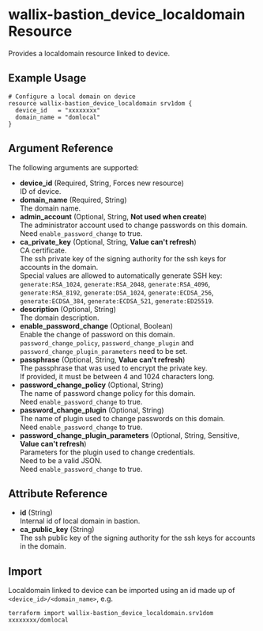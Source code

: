 # wallix-bastion_device_localdomain Resource

Provides a localdomain resource linked to device.

## Example Usage

```hcl
# Configure a local domain on device
resource wallix-bastion_device_localdomain srv1dom {
  device_id   = "xxxxxxxx"
  domain_name = "domlocal"
}
```

## Argument Reference

The following arguments are supported:

- **device_id** (Required, String, Forces new resource)  
  ID of device.
- **domain_name** (Required, String)  
  The domain name.
- **admin_account** (Optional, String, **Not used when create**)  
  The administrator account used to change passwords on this domain.  
  Need `enable_password_change` to true.
- **ca_private_key** (Optional, String, **Value can't refresh**)  
  CA certificate.  
  The ssh private key of the signing authority for the ssh keys for accounts in the domain.  
  Special values are allowed to automatically generate SSH key: `generate:RSA_1024`, `generate:RSA_2048`, `generate:RSA_4096`, `generate:RSA_8192`, `generate:DSA_1024`, `generate:ECDSA_256`, `generate:ECDSA_384`, `generate:ECDSA_521`, `generate:ED25519`.
- **description** (Optional, String)  
  The domain description.
- **enable_password_change** (Optional, Boolean)  
  Enable the change of password on this domain.  
  `password_change_policy`, `password_change_plugin` and `password_change_plugin_parameters` need to be set.
- **passphrase** (Optional, String, **Value can't refresh**)  
  The passphrase that was used to encrypt the private key.  
  If provided, it must be between 4 and 1024 characters long.
- **password_change_policy** (Optional, String)  
  The name of password change policy for this domain.  
  Need `enable_password_change` to true.
- **password_change_plugin** (Optional, String)  
  The name of plugin used to change passwords on this domain.  
  Need `enable_password_change` to true.
- **password_change_plugin_parameters** (Optional, String, Sensitive, **Value can't refresh**)  
  Parameters for the plugin used to change credentials.  
  Need to be a valid JSON.  
  Need `enable_password_change` to true.

## Attribute Reference

- **id** (String)  
  Internal id of local domain in bastion.
- **ca_public_key** (String)  
  The ssh public key of the signing authority for the ssh keys for accounts in the domain.

## Import

Localdomain linked to device can be imported using an id made up of `<device_id>/<domain_name>`, e.g.

```shell
terraform import wallix-bastion_device_localdomain.srv1dom xxxxxxxx/domlocal
```

